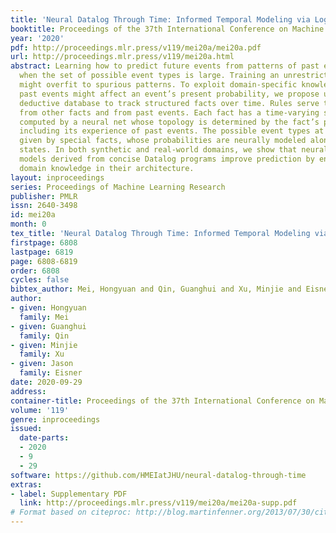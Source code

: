 ```yaml
---
title: 'Neural Datalog Through Time: Informed Temporal Modeling via Logical Specification'
booktitle: Proceedings of the 37th International Conference on Machine Learning
year: '2020'
pdf: http://proceedings.mlr.press/v119/mei20a/mei20a.pdf
url: http://proceedings.mlr.press/v119/mei20a.html
abstract: Learning how to predict future events from patterns of past events is difficult
  when the set of possible event types is large. Training an unrestricted neural model
  might overfit to spurious patterns. To exploit domain-specific knowledge of how
  past events might affect an event’s present probability, we propose using a temporal
  deductive database to track structured facts over time. Rules serve to prove facts
  from other facts and from past events. Each fact has a time-varying state—a vector
  computed by a neural net whose topology is determined by the fact’s provenance,
  including its experience of past events. The possible event types at any time are
  given by special facts, whose probabilities are neurally modeled alongside their
  states. In both synthetic and real-world domains, we show that neural probabilistic
  models derived from concise Datalog programs improve prediction by encoding appropriate
  domain knowledge in their architecture.
layout: inproceedings
series: Proceedings of Machine Learning Research
publisher: PMLR
issn: 2640-3498
id: mei20a
month: 0
tex_title: 'Neural Datalog Through Time: Informed Temporal Modeling via Logical Specification'
firstpage: 6808
lastpage: 6819
page: 6808-6819
order: 6808
cycles: false
bibtex_author: Mei, Hongyuan and Qin, Guanghui and Xu, Minjie and Eisner, Jason
author:
- given: Hongyuan
  family: Mei
- given: Guanghui
  family: Qin
- given: Minjie
  family: Xu
- given: Jason
  family: Eisner
date: 2020-09-29
address: 
container-title: Proceedings of the 37th International Conference on Machine Learning
volume: '119'
genre: inproceedings
issued:
  date-parts:
  - 2020
  - 9
  - 29
software: https://github.com/HMEIatJHU/neural-datalog-through-time
extras:
- label: Supplementary PDF
  link: http://proceedings.mlr.press/v119/mei20a/mei20a-supp.pdf
# Format based on citeproc: http://blog.martinfenner.org/2013/07/30/citeproc-yaml-for-bibliographies/
---
```

